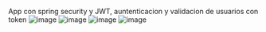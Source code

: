 App con spring security y JWT, auntenticacion  y validacion de usuarios con token
![image](https://github.com/ChrisDL34/SpringSecurity-JWT-App/assets/128629521/72414878-cced-4f22-8668-cc8b9e6196d1)
![image](https://github.com/ChrisDL34/SpringSecurity-JWT-App/assets/128629521/6c6ac36d-a287-4b44-92ba-9bb68045c698)
![image](https://github.com/ChrisDL34/SpringSecurity-JWT-App/assets/128629521/66f2e0f4-8210-439a-a220-c3c14e154f0c)
![image](https://github.com/ChrisDL34/SpringSecurity-JWT-App/assets/128629521/e1738393-edae-42dd-bde4-f226c41140aa)

